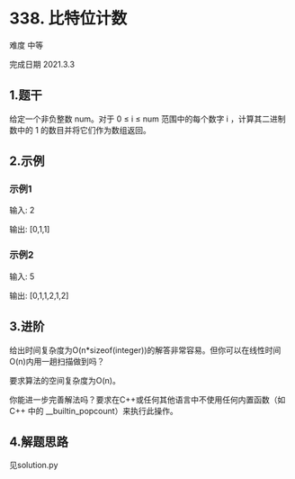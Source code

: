 # 338. 比特位计数
难度 中等 

完成日期 2021.3.3

## 1.题干
给定一个非负整数 num。对于 0 ≤ i ≤ num 范围中的每个数字 i ，计算其二进制数中的 1 的数目并将它们作为数组返回。

## 2.示例
### 示例1
输入: 2

输出: [0,1,1]

### 示例2
输入: 5

输出: [0,1,1,2,1,2]

## 3.进阶
给出时间复杂度为O(n*sizeof(integer))的解答非常容易。但你可以在线性时间O(n)内用一趟扫描做到吗？

要求算法的空间复杂度为O(n)。

你能进一步完善解法吗？要求在C++或任何其他语言中不使用任何内置函数（如 C++ 中的 __builtin_popcount）来执行此操作。

## 4.解题思路
见solution.py